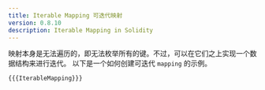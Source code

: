 ```yaml
---
title: Iterable Mapping 可迭代映射
version: 0.8.10
description: Iterable Mapping in Solidity
---
```


映射本身是无法遍历的，即无法枚举所有的键。不过，可以在它们之上实现一个数据结构来进行迭代。 以下是一个如何创建可迭代 `mapping` 的示例。

```solidity
{{{IterableMapping}}}
```
